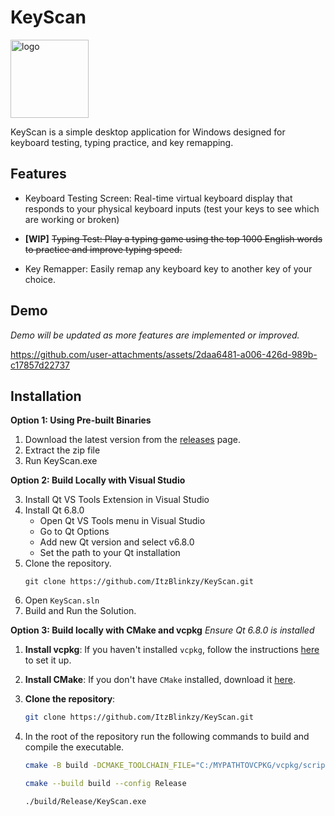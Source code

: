 

# KeyScan

<img src="https://github.com/user-attachments/assets/1fbc5331-07b0-401e-840d-4b8264993727" alt="logo" width="125"/>

KeyScan is a simple desktop application for Windows designed for keyboard testing, typing practice, and key remapping.


## Features

* Keyboard Testing Screen: Real-time virtual keyboard display that responds to your physical keyboard inputs (test your keys to see which are working or broken)

* **[WIP]** ~~Typing Test: Play a typing game using the top 1000 English words to practice and improve typing speed.~~

* Key Remapper: Easily remap any keyboard key to another key of your choice.

## Demo
_Demo will be updated as more features are implemented or improved._

https://github.com/user-attachments/assets/2daa6481-a006-426d-989b-c17857d22737

## Installation
**Option 1: Using Pre-built Binaries**

1. Download the latest version from the [releases](https://github.com/ItzBlinkzy/KeyScan/releases) page.
2. Extract the zip file
3. Run KeyScan.exe

**Option 2: Build Locally with Visual Studio**

3. Install Qt VS Tools Extension in Visual Studio
4. Install Qt 6.8.0
    * Open Qt VS Tools menu in Visual Studio
    * Go to Qt Options
    * Add new Qt version and select v6.8.0
    * Set the path to your Qt installation
1. Clone the repository.
    ```
    git clone https://github.com/ItzBlinkzy/KeyScan.git
    ```
6. Open `KeyScan.sln`
7. Build and Run the Solution.

**Option 3: Build locally with CMake and vcpkg**
*Ensure Qt 6.8.0 is installed*
1. **Install vcpkg**:
   If you haven't installed `vcpkg`, follow the instructions [here](https://github.com/microsoft/vcpkg) to set it up.

2. **Install CMake**:
   If you don't have `CMake` installed, download it [here](https://cmake.org/download/).

3. **Clone the repository**:
   ```bash
   git clone https://github.com/ItzBlinkzy/KeyScan.git
   ```
4. In the root of the repository run the following commands to build and compile the executable.
    ```bash
    cmake -B build -DCMAKE_TOOLCHAIN_FILE="C:/MYPATHTOVCPKG/vcpkg/scripts/buildsystems/vcpkg.cmake"
    ```

    ```bash
    cmake --build build --config Release
    ```

    ```bash
    ./build/Release/KeyScan.exe
    ```
